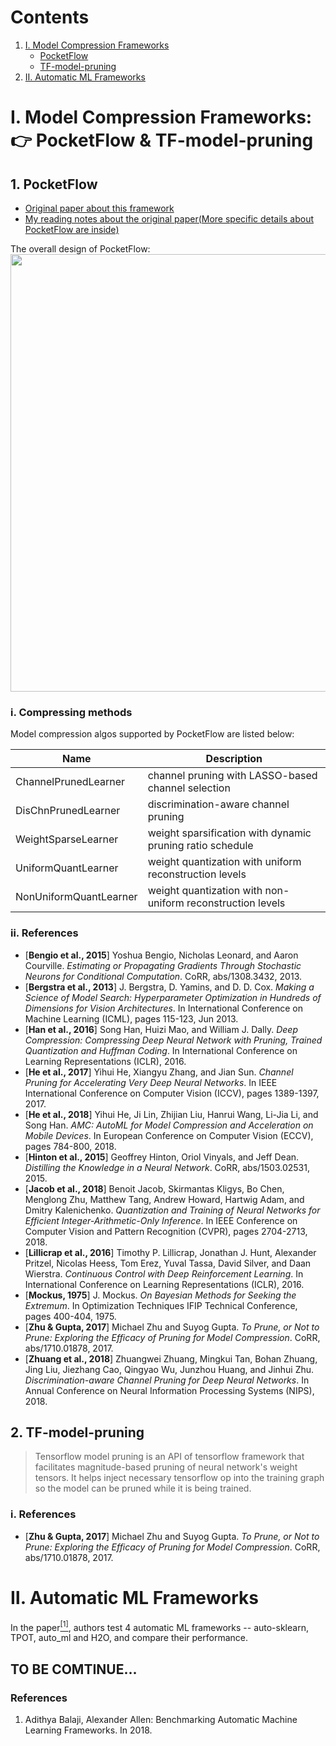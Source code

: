 # Contents
1. [Ⅰ. Model Compression Frameworks](#rⅠ)
	+ [PocketFlow](#rⅠ1)
	+ [TF-model-pruning](#rⅠ2)
2. [Ⅱ. Automatic ML Frameworks](#rⅡ)


# <span id='rⅠ'>Ⅰ. Model Compression Frameworks: <br> 👉 PocketFlow & TF-model-pruning</span> 

## <span id='rⅠ1'>1. PocketFlow</span>

* [Original paper about this framework](https://pdfs.semanticscholar.org/dbe1/7becf67bbc97650b6db70184bdbbc9ca23ae.pdf)
* [My reading notes about the original paper(More specific details about PocketFlow are inside)](https://github.com/WenjayDu/ML_Study_Notes/blob/master/2019-03/20190317-PocketFlow.md)

The overall design of PocketFlow:
<img style="display:block; margin-left:auto; margin-right:auto; width: 700px;" src="https://cdn.safeandsound.cn/ML_Study_Notes/image/20190317205951.png?imageslim"/>

### ⅰ. Compressing methods
Model compression algos supported by PocketFlow are listed below:

Name | Description 
-----|-------------
ChannelPrunedLearner | channel pruning with LASSO-based channel selection 
DisChnPrunedLearner | discrimination-aware channel pruning 
WeightSparseLearner | weight sparsification with dynamic pruning ratio schedule
UniformQuantLearner | weight quantization with uniform reconstruction levels
NonUniformQuantLearner | weight quantization with non-uniform reconstruction levels

### ⅱ. References
* [**Bengio et al., 2015**] Yoshua Bengio, Nicholas Leonard, and Aaron Courville. *Estimating or Propagating Gradients Through Stochastic Neurons for Conditional Computation*. CoRR, abs/1308.3432, 2013.
* [**Bergstra et al., 2013**] J. Bergstra, D. Yamins, and D. D. Cox. *Making a Science of Model Search: Hyperparameter Optimization in Hundreds of Dimensions for Vision Architectures*. In International Conference on Machine Learning (ICML), pages 115-123, Jun 2013.
* [**Han et al., 2016**] Song Han, Huizi Mao, and William J. Dally. *Deep Compression: Compressing Deep Neural Network with Pruning, Trained Quantization and Huffman Coding*. In International Conference on Learning Representations (ICLR), 2016.
* [**He et al., 2017**] Yihui He, Xiangyu Zhang, and Jian Sun. *Channel Pruning for Accelerating Very Deep Neural Networks*. In IEEE International Conference on Computer Vision (ICCV), pages 1389-1397, 2017.
* [**He et al., 2018**] Yihui He, Ji Lin, Zhijian Liu, Hanrui Wang, Li-Jia Li, and Song Han. *AMC: AutoML for Model Compression and Acceleration on Mobile Devices*. In European Conference on Computer Vision (ECCV), pages 784-800, 2018.
* [**Hinton et al., 2015**] Geoffrey Hinton, Oriol Vinyals, and Jeff Dean. *Distilling the Knowledge in a Neural Network*. CoRR, abs/1503.02531, 2015.
* [**Jacob et al., 2018**] Benoit Jacob, Skirmantas Kligys, Bo Chen, Menglong Zhu, Matthew Tang, Andrew Howard, Hartwig Adam, and Dmitry Kalenichenko. *Quantization and Training of Neural Networks for Efficient Integer-Arithmetic-Only Inference*. In IEEE Conference on Computer Vision and Pattern Recognition (CVPR), pages 2704-2713, 2018.
* [**Lillicrap et al., 2016**] Timothy P. Lillicrap, Jonathan J. Hunt, Alexander Pritzel, Nicolas Heess, Tom Erez, Yuval Tassa, David Silver, and Daan Wierstra. *Continuous Control with Deep Reinforcement Learning*. In International Conference on Learning Representations (ICLR), 2016.
* [**Mockus, 1975**] J. Mockus. *On Bayesian Methods for Seeking the Extremum*. In Optimization Techniques IFIP Technical Conference, pages 400-404, 1975.
* [**Zhu & Gupta, 2017**] Michael Zhu and Suyog Gupta. *To Prune, or Not to Prune: Exploring the Efficacy of Pruning for Model Compression*. CoRR, abs/1710.01878, 2017.
* [**Zhuang et al., 2018**] Zhuangwei Zhuang, Mingkui Tan, Bohan Zhuang, Jing Liu, Jiezhang Cao, Qingyao Wu, Junzhou Huang, and Jinhui Zhu. *Discrimination-aware Channel Pruning for Deep Neural Networks*. In Annual Conference on Neural Information Processing Systems (NIPS), 2018.

## <span id='rⅠ2'>2. TF-model-pruning</span>
>Tensorflow model pruning is an API of tensorflow framework that facilitates magnitude-based pruning of neural network's weight tensors.
It helps inject necessary tensorflow op into the training graph so the model can be pruned while it is being trained.

### ⅰ. References
* [**Zhu & Gupta, 2017**] Michael Zhu and Suyog Gupta. *To Prune, or Not to Prune: Exploring the Efficacy of Pruning for Model Compression*. CoRR, abs/1710.01878, 2017.

# <span id='rⅡ'>Ⅱ. Automatic ML Frameworks</span> 

In the paper[<sup>[1]</sup>](#r1), authors test 4 automatic ML frameworks -- auto-sklearn, TPOT, auto_ml and H2O, and compare their performance.

## TO BE COMTINUE...

### References
1. <span id='r1'>Adithya Balaji, Alexander Allen: Benchmarking Automatic Machine Learning Frameworks. In 2018.</span>